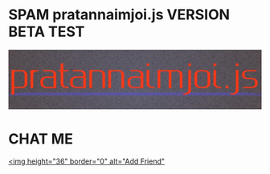 # SPAM pratannaimjoi.js VERSION BETA TEST
[![TrioPekokBots](/IMG_20190912_020132.jpg)]( )

# CHAT ME
<a href="https://line.me/ti/p/nav.cx/2O0YaRR"><img height="36" border="0" alt="Add Friend"<div class="line-it-button" data-lang="th" data-type="like" data-url="https://api.line.me/v2/bot/message/push" data-share="true" style="display: none;"></div>
 <script src="https://d.line-scdn.net/r/web/social-plugin/js/thirdparty/loader.min.js" async="async" defer="defer"></script

## Running in Termux
```
pkg update
pkg upgrade
pkg install git
git clone https://github.com/tanpattaya/pratannaimjoi.js
pkg install nodejs
pkg install coreutils
pkg install nodejs-current -y
pkg install nodejs-current-dev
cd pratannaimjoi.js
npm i
cd src
npm install
npm start

```
## For List
```
╼━━━━━━─━━━━━━╾
⚜ TRIO PEKOK BOTS ⚜
⚜ Open Order ⚜
╼━━━━━━─━━━━━━╾
✍ Selfbot biasa
✍ Selfbot biasa + antijs
✍ Selfbot template
✍ Selfbot template + antijs
✍ Selfbot protect
✍ Selfbot protect + antijs
✍ Bot protect cl
✍ Bot protect cl + antijs
╼━━━━━━─━━━━━━╾
⚜ Open Jasa
╼━━━━━━─━━━━━━╾
✍ Login bypass
✍ Spam invite
✍ Spam mc
✍ Open Vps 
✍ Token primary 
╼━━━━━━─━━━━━━╾
http://line.me/ti/p/tSOOE2vIkL
http://nav.cx/2O0YaRR
╼━━━━━━─━━━━━━╾

```
*SPAM PEKOK JS*
*Remake by: TRIO PEKOK BOTS*

- UPDATE IN
9 MARET 2019
